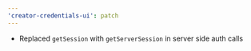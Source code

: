 ```yaml
---
'creator-credentials-ui': patch
---
```


- Replaced `getSession` with `getServerSession` in server side auth calls
